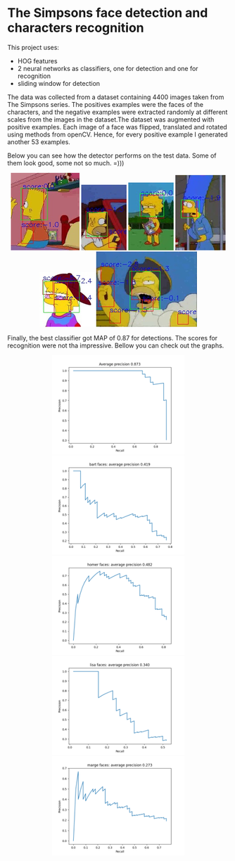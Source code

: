 # The Simpsons face detection and characters recognition

This project uses:
<ul>
  <li>HOG features</li>
  <li>2 neural networks as classifiers, one for detection and one for recognition</li>
  <li>sliding window for detection</li>
</ul>

The data was collected from a dataset containing 4400 images taken from The Simpsons series. The positives examples were the faces of the characters, and the negative examples were extracted randomly at different scales from the images in the dataset.The dataset was augmented with positive examples. Each image of a face was flipped, translated and rotated using methods from openCV. Hence, for every positive example I generated another 53 examples.

Below you can see how the detector performs on the test data. Some of them look good, some not so much. =)))

<div align='center' min-width=820>
  <img src='data/salveazaFisiere/detections/detections_bart_simpson_0.jpg' float='left'>
  <img src='data/salveazaFisiere/detections/detections_homer_simpson_5.jpg' float='right' >
  <img src='data/salveazaFisiere/detections/detections_lisa_simpson_7.jpg' float='right' >
  <img src='data/salveazaFisiere/detections/detections_marge_simpson_6.jpg' float='right' >
  <img src='data/salveazaFisiere/detections/detections_lisa_simpson_5.jpg' float='right' >
  <img src='data/salveazaFisiere/detections/detections_homer_simpson_9.jpg' float='right' >
</div>

Finally, the best classifier got MAP of 0.87 for detections. The scores for recognition were not tha impressive. Bellow you can check out the graphs. 


<div align='center' min-width=820>
  <img src='data/salveazaFisiere/average_precision_all_faces.png' width=300 float='left'>
  <img src='data/salveazaFisiere/average_precision_bart.png' width=300 float='left'>
  <img src='data/salveazaFisiere/average_precision_homer.png' width=300 float='left'>
  <img src='data/salveazaFisiere/average_precision_lisa.png' width=300 float='left'>
  <img src='data/salveazaFisiere/average_precision_marge.png' width=300 float='left'>
</div>
